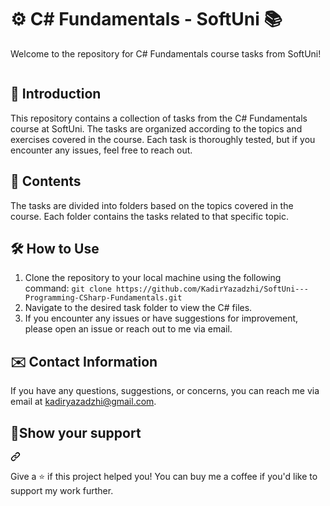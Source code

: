 # ⚙️ C# Fundamentals - SoftUni  📚

Welcome to the repository for C# Fundamentals course tasks from SoftUni!

<img src="" alt="">

## 📖 Introduction
This repository contains a collection of tasks from the C# Fundamentals course at SoftUni. The tasks are organized according to the topics and exercises covered in the course. Each task is thoroughly tested, but if you encounter any issues, feel free to reach out.

## 📂 Contents
The tasks are divided into folders based on the topics covered in the course. Each folder contains the tasks related to that specific topic.

## 🛠️ How to Use
1. Clone the repository to your local machine using the following command:
`git clone https://github.com/KadirYazadzhi/SoftUni---Programming-CSharp-Fundamentals.git`
2. Navigate to the desired task folder to view the C# files.
3. If you encounter any issues or have suggestions for improvement, please open an issue or reach out to me via email.

## ✉️ Contact Information
If you have any questions, suggestions, or concerns, you can reach me via email at kadiryazadzhi@gmail.com.

## 🙏Show your support
<a id="user-content-show-your-support" class="anchor" aria-label="Permalink: Show your support" href="#show-your-support"><svg class="octicon octicon-link" viewBox="0 0 16 16" version="1.1" width="16" height="16" aria-hidden="true"><path d="m7.775 3.275 1.25-1.25a3.5 3.5 0 1 1 4.95 4.95l-2.5 2.5a3.5 3.5 0 0 1-4.95 0 .751.751 0 0 1 .018-1.042.751.751 0 0 1 1.042-.018 1.998 1.998 0 0 0 2.83 0l2.5-2.5a2.002 2.002 0 0 0-2.83-2.83l-1.25 1.25a.751.751 0 0 1-1.042-.018.751.751 0 0 1-.018-1.042Zm-4.69 9.64a1.998 1.998 0 0 0 2.83 0l1.25-1.25a.751.751 0 0 1 1.042.018.751.751 0 0 1 .018 1.042l-1.25 1.25a3.5 3.5 0 1 1-4.95-4.95l2.5-2.5a3.5 3.5 0 0 1 4.95 0 .751.751 0 0 1-.018 1.042.751.751 0 0 1-1.042.018 1.998 1.998 0 0 0-2.83 0l-2.5 2.5a1.998 1.998 0 0 0 0 2.83Z"></path></svg></a></div>
<p dir="auto">Give a ⭐️ if this project helped you! You can buy me a coffee if you'd like to support my work further.</p>


